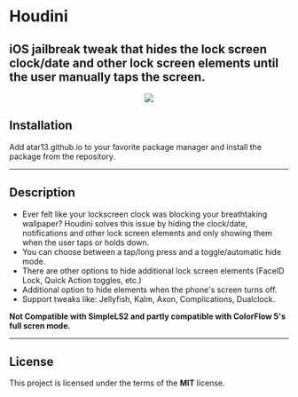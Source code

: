 # Houdini
iOS jailbreak tweak that hides the lock screen clock/date and other lock screen elements until the user manually taps the screen.
---

<p align="center">
  <img src="https://atar13.github.io/depictions/com.atar13.houdini/screenshots/houdiniBA.png">
</p>


## Installation
Add atar13.github.io to your favorite package manager and install the package from the repository. 

---
## Description
- Ever felt like your lockscreen clock was blocking your breathtaking wallpaper? Houdini solves this issue by hiding the clock/date, notifications and other lock screen elements and only showing them when the user taps or holds down.
- You can choose between a tap/long press and a toggle/automatic hide mode.
- There are other options to hide additional lock screen elements (FaceID Lock, Quick Action toggles, etc.)
- Additional option to hide elements when the phone's screen turns off. 
- Support tweaks like: Jellyfish, Kalm, Axon, Complications, Dualclock.

**Not Compatible with SimpleLS2 and partly compatible with ColorFlow 5's full scren mode.**

---
## License
This project is licensed under the terms of the **MIT** license.
